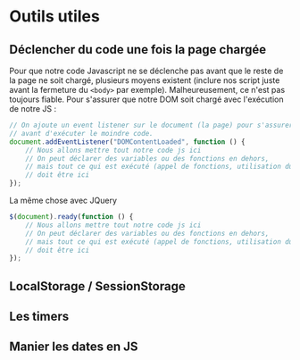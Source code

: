 # Outils utiles

## Déclencher du code une fois la page chargée

Pour que notre code Javascript ne se déclenche pas avant que le reste de la page ne soit chargé, plusieurs moyens existent (inclure nos script juste avant la fermeture du `<body>` par exemple). Malheureusement, ce n'est pas toujours fiable. Pour s'assurer que notre DOM soit chargé avec l'exécution de notre JS :

```js
// On ajoute un event listener sur le document (la page) pour s'assurer que le DOM est chargé
// avant d'exécuter le moindre code.
document.addEventListener("DOMContentLoaded", function () {
    // Nous allons mettre tout notre code js ici
    // On peut déclarer des variables ou des fonctions en dehors, 
    // mais tout ce qui est exécuté (appel de fonctions, utilisation du DOM, etc.)
    // doit être ici
});
```

La même chose avec JQuery

```js
$(document).ready(function () {
    // Nous allons mettre tout notre code js ici
    // On peut déclarer des variables ou des fonctions en dehors, 
    // mais tout ce qui est exécuté (appel de fonctions, utilisation du DOM, etc.)
    // doit être ici
});
```

## LocalStorage / SessionStorage

## Les timers

## Manier les dates en JS